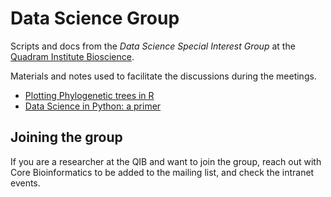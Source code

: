 # Data Science Group

Scripts and docs from the *Data Science Special Interest Group* at the [Quadram Institute Bioscience](https://www.quadram.ac.uk).

Materials and notes used to facilitate the discussions during the meetings.

* [Plotting Phylogenetic trees in R](1_phylogenetic_trees/data_science_1_makingtrees.ipynb)
* [Data Science in Python: a primer](python/README.md) 

## Joining the group

If you are a researcher at the QIB and want to join the group, reach out with Core Bioinformatics to be added to the mailing list, and check
the intranet events.
